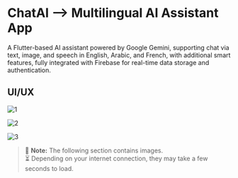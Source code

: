 # ChatAI --> Multilingual AI Assistant App

A Flutter-based AI assistant powered by Google Gemini, supporting chat via text, image, and speech in English, Arabic, and French, with additional smart features, fully integrated with Firebase for real-time data storage and authentication.

## UI/UX

![1](https://github.com/SellamiWalid/chatAI_app/assets/119450519/3f58a6e0-4fba-44be-b1d7-b60a06e4a5c8)

![2](https://github.com/SellamiWalid/chatAI_app/assets/119450519/a44fa698-6369-41fe-84c2-69c0bd7813e9)

![3](https://github.com/SellamiWalid/chatAI_app/assets/119450519/bcf7bcc6-0023-428e-92ef-1adb466f8696)

> 📸 **Note:** The following section contains images.  
> ⏳ Depending on your internet connection, they may take a few seconds to load. 

